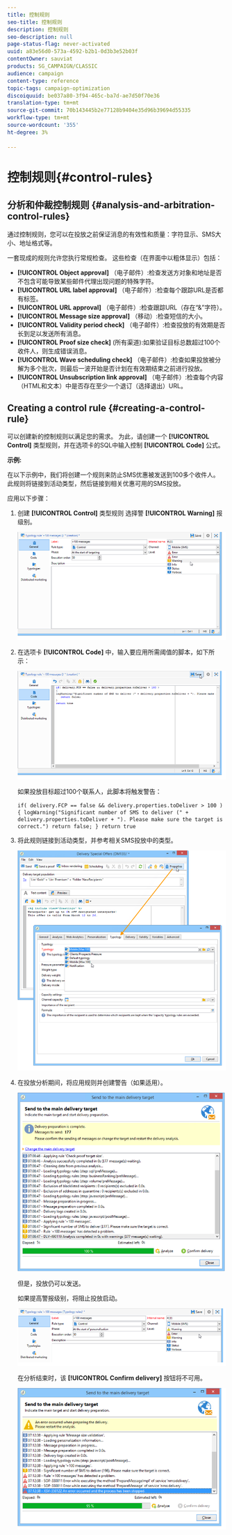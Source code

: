 ```yaml
---
title: 控制规则
seo-title: 控制规则
description: 控制规则
seo-description: null
page-status-flag: never-activated
uuid: a83e56d0-573a-4592-b2b1-0d3b3e52b03f
contentOwner: sauviat
products: SG_CAMPAIGN/CLASSIC
audience: campaign
content-type: reference
topic-tags: campaign-optimization
discoiquuid: be037a80-3f94-465c-ba7d-ae7d50f70e36
translation-type: tm+mt
source-git-commit: 70b143445b2e77128b9404e35d96b39694d55335
workflow-type: tm+mt
source-wordcount: '355'
ht-degree: 3%

---
```



# 控制规则{#control-rules}

## 分析和仲裁控制规则 {#analysis-and-arbitration-control-rules}

通过控制规则，您可以在投放之前保证消息的有效性和质量：字符显示、SMS大小、地址格式等。

一套现成的规则允许您执行常规检查。 这些检查（在界面中以粗体显示）包括：

* **[!UICONTROL Object approval]** （电子邮件）:检查发送方对象和地址是否不包含可能导致某些邮件代理出现问题的特殊字符。
* **[!UICONTROL URL label approval]** （电子邮件）:检查每个跟踪URL是否都有标签。
* **[!UICONTROL URL approval]** （电子邮件）:检查跟踪URL（存在“&amp;”字符）。
* **[!UICONTROL Message size approval]** （移动）:检查短信的大小。
* **[!UICONTROL Validity period check]** （电子邮件）:检查投放的有效期是否长到足以发送所有消息。
* **[!UICONTROL Proof size check]** (所有渠道):如果验证目标总数超过100个收件人，则生成错误消息。
* **[!UICONTROL Wave scheduling check]** （电子邮件）:检查如果投放被分解为多个批次，则最后一波开始是否计划在有效期结束之前进行投放。
* **[!UICONTROL Unsubscription link approval]** （电子邮件）:检查每个内容（HTML和文本）中是否存在至少一个退订（选择退出）URL。

## Creating a control rule {#creating-a-control-rule}

可以创建新的控制规则以满足您的需求。 为此，请创建一个 **[!UICONTROL Control]** 类型规则，并在选项卡的SQL中输入控制 **[!UICONTROL Code]** 公式。

**示例:**

在以下示例中，我们将创建一个规则来防止SMS优惠被发送到100多个收件人。 此规则将链接到活动类型，然后链接到相关优惠可用的SMS投放。

应用以下步骤：

1. 创建 **[!UICONTROL Control]** 类型规则 选择警 **[!UICONTROL Warning]** 报级别。

   ![](assets/campaign_opt_create_control_01.png)

1. 在选项卡 **[!UICONTROL Code]** 中，输入要应用所需阈值的脚本，如下所示：

   ![](assets/campaign_opt_create_control_02.png)

   如果投放目标超过100个联系人，此脚本将触发警告：

   ```
   if( delivery.FCP == false && delivery.properties.toDeliver > 100 ) { logWarning("Significant number of SMS to deliver (" + delivery.properties.toDeliver + "). Please make sure the target is correct.") return false; } return true
   ```

1. 将此规则链接到活动类型，并参考相关SMS投放中的类型。

   ![](assets/campaign_opt_create_control_03.png)

1. 在投放分析期间，将应用规则并创建警告（如果适用）。

   ![](assets/campaign_opt_create_control_04.png)

   但是，投放仍可以发送。

   如果提高警报级别，将阻止投放启动。

   ![](assets/campaign_opt_create_control_05.png)

   在分析结束时，该 **[!UICONTROL Confirm delivery]** 按钮将不可用。

   ![](assets/campaign_opt_create_control_06.png)


